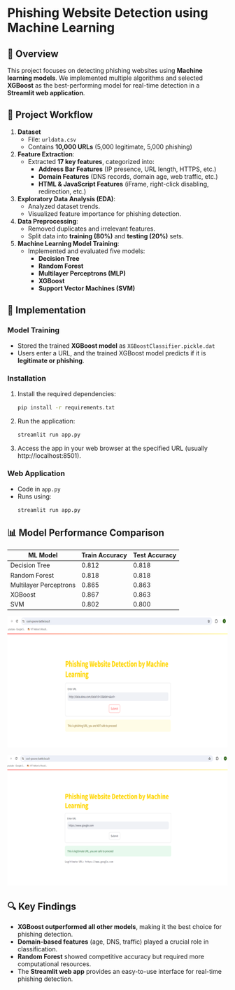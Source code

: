 # Phishing Website Detection using Machine Learning

## 📌 Overview

This project focuses on detecting phishing websites using **Machine learning models**. We implemented multiple algorithms and selected **XGBoost** as the best-performing model for real-time detection in a **Streamlit web application**.

## 🚀 Project Workflow

1. **Dataset**
   - File: `urldata.csv`
   - Contains **10,000 URLs** (5,000 legitimate, 5,000 phishing)
2. **Feature Extraction**:
   - Extracted **17 key features**, categorized into:
     - **Address Bar Features** (IP presence, URL length, HTTPS, etc.)
     - **Domain Features** (DNS records, domain age, web traffic, etc.)
     - **HTML & JavaScript Features** (iFrame, right-click disabling, redirection, etc.)
3. **Exploratory Data Analysis (EDA)**:
   - Analyzed dataset trends.
   - Visualized feature importance for phishing detection.
4. **Data Preprocessing**:
   - Removed duplicates and irrelevant features.
   - Split data into **training (80%)** and **testing (20%)** sets.
5. **Machine Learning Model Training**:
   - Implemented and evaluated five models:
     - **Decision Tree**
     - **Random Forest** 
     - **Multilayer Perceptrons (MLP)**
     - **XGBoost**
     - **Support Vector Machines (SVM)**

## 📂 Implementation

### **Model Training**

- Stored the trained **XGBoost model** as `XGBoostClassifier.pickle.dat`
- Users enter a URL, and the trained XGBoost model predicts if it is **legitimate or phishing**.

### Installation
1. Install the required dependencies:
   ```bash
   pip install -r requirements.txt
   ```
2. Run the application:
   ```bash
   streamlit run app.py
   ```
3. Access the app in your web browser at the specified URL (usually http://localhost:8501).

### **Web Application**

- Code in `app.py`
- Runs using:
  ```bash
  streamlit run app.py
  ```

## 📊 Model Performance Comparison

| ML Model                | Train Accuracy | Test Accuracy |
|-------------------------|---------------|--------------|
| Decision Tree          | 0.812         | 0.818        |
| Random Forest         | 0.818         | 0.818        |
| Multilayer Perceptrons | 0.865         | 0.863        |
| XGBoost               | 0.867         | 0.863        |
| SVM                   | 0.802         | 0.800        |

![Phishing Detected Example](phishing.png)

![Legitimate URL Example](phishing2.png)

## 🔍 Key Findings

- **XGBoost outperformed all other models**, making it the best choice for phishing detection.
- **Domain-based features** (age, DNS, traffic) played a crucial role in classification.
- **Random Forest** showed competitive accuracy but required more computational resources.
- The **Streamlit web app** provides an easy-to-use interface for real-time phishing detection.


